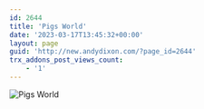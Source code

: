 ```yaml
---
id: 2644
title: 'Pigs World'
date: '2023-03-17T13:45:32+00:00'
layout: page
guid: 'http://new.andydixon.com/?page_id=2644'
trx_addons_post_views_count:
    - '1'
---
```


![Pigs World](https://i0.wp.com/assets.g8x2.ldn.idrivee2-23.com/posters/Pigs%20World%2001.jpg?w=1200&ssl=1 "Pigs World")